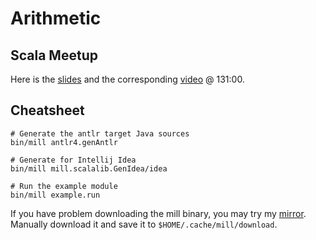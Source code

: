 # Arithmetic

## Scala Meetup
Here is the [slides](slides.md) and the corresponding [video](https://www.bilibili.com/video/BV1Qa4y1L7dj) @ 131:00.

## Cheatsheet
```
# Generate the antlr target Java sources
bin/mill antlr4.genAntlr

# Generate for Intellij Idea
bin/mill mill.scalalib.GenIdea/idea

# Run the example module
bin/mill example.run
```

If you have problem downloading the mill binary, you may try my [mirror](https://share.weiyun.com/8Bt4HH6k).
Manually download it and save it to `$HOME/.cache/mill/download`.
